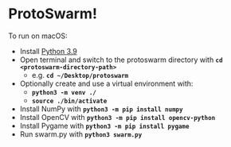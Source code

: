 # ProtoSwarm!

To run on macOS:
* Install [Python 3.9](https://www.python.org/downloads/)
* Open terminal and switch to the protoswarm directory with **`cd <protoswarm-directory-path>`**
    * e.g. **`cd ~/Desktop/protoswarm`**
* Optionally create and use a virtual environment with:
    * **`python3 -m venv ./`**
    * **`source ./bin/activate`**
* Install NumPy with **`python3 -m pip install numpy`**
* Install OpenCV with **`python3 -m pip install opencv-python`**
* Install Pygame with **`python3 -m pip install pygame`**
* Run swarm.py with **`python3 swarm.py`**
